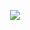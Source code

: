 <p align="center">
<img align="center" src="https://github-readme-stats.vercel.app/api?username=insidae&ring_color=#2e8b57&show_icons=true&icon_color=#e04242&theme=dark">
</p>
